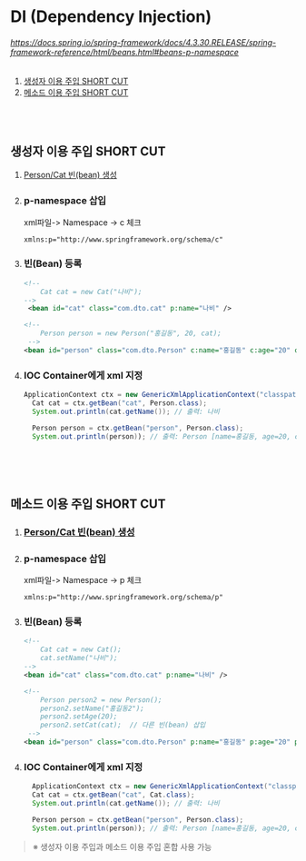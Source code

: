 # DI (Dependency Injection)
###### https://docs.spring.io/spring-framework/docs/4.3.30.RELEASE/spring-framework-reference/html/beans.html#beans-p-namespace
1. [생성자 이용 주입 SHORT CUT](#생성자-이용-주입-short-cut)
2. [메소드 이용 주입 SHORT CUT](#메소드-이용-주입-short-cut)

<br><br>

## 생성자 이용 주입 SHORT CUT
1. [Person/Cat 빈(bean) 생성]([SpringFramework]%20생성자%20이용%20주입.md)
2. ### p-namespace 삽입
    xml파일-> Namespace -> c 체크
    ```
    xmlns:p="http://www.springframework.org/schema/c"
    ```

3. ### 빈(Bean) 등록
    ```xml
    <!-- 
        Cat cat = new Cat("나비");
    -->
     <bean id="cat" class="com.dto.cat" p:name="나비" />

    <!-- 
        Person person = new Person("홍길동", 20, cat);
	 -->
   <bean id="person" class="com.dto.Person" c:name="홍길동" c:age="20" c:cat-ref="cat" />

    ```

4. ### IOC Container에게 xml 지정
    ```java
    ApplicationContext ctx = new GenericXmlApplicationContext("classpath:com/config/person.xml");
      Cat cat = ctx.getBean("cat", Person.class);
      System.out.println(cat.getName()); // 출력: 나비

      Person person = ctx.getBean("person", Person.class);
      System.out.println(person)); // 출력: Person [name=홍길동, age=20, cat=Cat [name=나비]]
    ```

<br><br><br>

## 메소드 이용 주입 SHORT CUT
1. ### [Person/Cat 빈(bean) 생성]([SpringFramework]%20메소드%20이용%20주입.md)
2. ### p-namespace 삽입
    xml파일-> Namespace -> p 체크
    ```
    xmlns:p="http://www.springframework.org/schema/p"
    ```

3. ### 빈(Bean) 등록
    ```xml
    <!-- 
        Cat cat = new Cat();
        cat.setName("나비");
    -->
    <bean id="cat" class="com.dto.cat" p:name="나비" />

    <!-- 
        Person person2 = new Person();
        person2.setName("홍길동2");
        person2.setAge(20);
        person2.setCat(cat);  // 다른 빈(bean) 삽입
	 -->
   <bean id="person" class="com.dto.Person" p:name="홍길동" p:age="20" p:cat-ref="cat" />

    ```

4. ### IOC Container에게 xml 지정
    ```java
      ApplicationContext ctx = new GenericXmlApplicationContext("classpath:com/config/person.xml");
      Cat cat = ctx.getBean("cat", Cat.class);
      System.out.println(cat.getName()); // 출력: 나비

      Person person = ctx.getBean("person", Person.class);
      System.out.println(person)); // 출력: Person [name=홍길동, age=20, cat=Cat [name=나비]]

    ```

> ※ 생성자 이용 주입과 메소드 이용 주입 혼합 사용 가능
